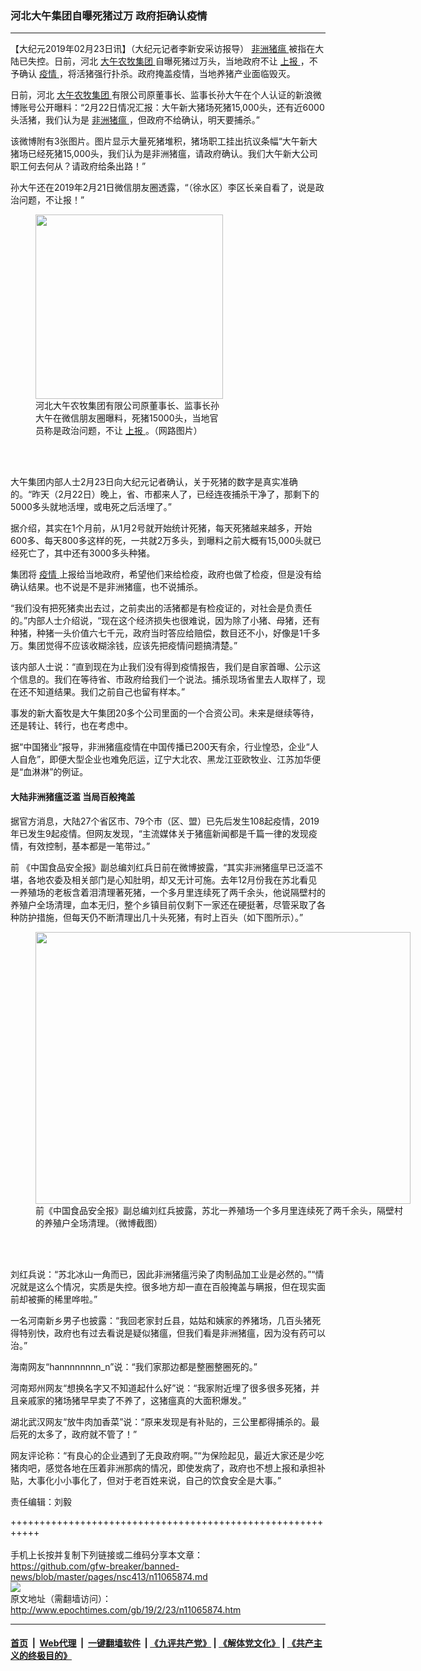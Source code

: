 ### 河北大午集团自曝死猪过万 政府拒确认疫情
------------------------

<p>
 【大纪元2019年02月23日讯】（大纪元记者李新安采访报导）
 <a href="http://www.epochtimes.com/gb/tag/%E9%9D%9E%E6%B4%B2%E7%8C%AA%E7%98%9F.html">
  非洲猪瘟
 </a>
 被指在大陆已失控。日前，河北
 <a href="http://www.epochtimes.com/gb/tag/%E5%A4%A7%E5%8D%88%E5%86%9C%E7%89%A7%E9%9B%86%E5%9B%A2.html">
  大午农牧集团
 </a>
 自曝死猪过万头，当地政府不让
 <a href="http://www.epochtimes.com/gb/tag/%E4%B8%8A%E6%8A%A5.html">
  上报
 </a>
 ，不予确认
 <a href="http://www.epochtimes.com/gb/tag/%E7%96%AB%E6%83%85.html">
  疫情
 </a>
 ，将活猪强行扑杀。政府掩盖疫情，当地养猪产业面临毁灭。
</p>
<p>
 日前，河北
 <a href="http://www.epochtimes.com/gb/tag/%E5%A4%A7%E5%8D%88%E5%86%9C%E7%89%A7%E9%9B%86%E5%9B%A2.html">
  大午农牧集团
 </a>
 有限公司原董事长、监事长孙大午在个人认证的新浪微博账号公开曝料：“2月22日情况汇报：大午新大猪场死猪15,000头，还有近6000头活猪，我们认为是
 <a href="http://www.epochtimes.com/gb/tag/%E9%9D%9E%E6%B4%B2%E7%8C%AA%E7%98%9F.html">
  非洲猪瘟
 </a>
 ，但政府不给确认，明天要捕杀。”
</p>
<p>
 该微博附有3张图片。图片显示大量死猪堆积，猪场职工挂出抗议条幅“大午新大猪场已经死猪15,000头，我们认为是非洲猪瘟，请政府确认。我们大午新大公司职工何去何从？请政府给条出路！”
</p>
<p>
 孙大午还在2019年2月21日微信朋友圈透露，“（徐水区）李区长亲自看了，说是政治问题，不让报！”
</p>
<figure class="wp-caption aligncenter" id="attachment_11065933" style="width: 300px">
 <a href="http://i.epochtimes.com/assets/uploads/2019/02/52590142_2206159612808484_7816450336775733248_n.jpg">
  <img alt="" class="wp-image-11065933 size-small" height="295" src="http://i.epochtimes.com/assets/uploads/2019/02/52590142_2206159612808484_7816450336775733248_n-300x295.jpg" width="300"/>
 </a>
 <br/><figcaption class="wp-caption-text">
  河北大午农牧集团有限公司原董事长、监事长孙大午在微信朋友圈曝料，死猪15000头，当地官员称是政治问题，不让
  <a href="http://www.epochtimes.com/gb/tag/%E4%B8%8A%E6%8A%A5.html">
   上报
  </a>
  。（网路图片）
 </figcaption><br/>
</figure><br/>
<p>
 大午集团内部人士2月23日向大纪元记者确认，关于死猪的数字是真实准确的。“昨天（2月22日）晚上，省、市都来人了，已经连夜捕杀干净了，那剩下的5000多头就地活埋，或电死之后活埋了。”
</p>
<p>
 据介绍，其实在1个月前，从1月2号就开始统计死猪，每天死猪越来越多，开始600多、每天800多这样的死，一共就2万多头，到曝料之前大概有15,000头就已经死亡了，其中还有3000多头种猪。
</p>
<p>
 集团将
 <a href="http://www.epochtimes.com/gb/tag/%E7%96%AB%E6%83%85.html">
  疫情
 </a>
 上报给当地政府，希望他们来给检疫，政府也做了检疫，但是没有给确认结果。也不说是不是非洲猪瘟，也不说捕杀。
</p>
<p>
 “我们没有把死猪卖出去过，之前卖出的活猪都是有检疫证的，对社会是负责任的。”内部人士介绍说，“现在这个经济损失也很难说，因为除了小猪、母猪，还有种猪，种猪一头价值六七千元，政府当时答应给赔偿，数目还不小，好像是1千多万。集团觉得不应该收糊涂钱，应该先把疫情问题搞清楚。”
</p>
<p>
 该内部人士说：“直到现在为止我们没有得到疫情报告，我们是自家首曝、公示这个信息的。我们在等待省、市政府给我们一个说法。捕杀现场省里去人取样了，现在还不知道结果。我们之前自己也留有样本。”
</p>
<p>
 事发的新大畜牧是大午集团20多个公司里面的一个合资公司。未来是继续等待，还是转让、转行，也在考虑中。
</p>
<p>
 据“中国猪业”报导，非洲猪瘟疫情在中国传播已200天有余，行业惶恐，企业“人人自危”，即便大型企业也难免厄运，辽宁大北农、黑龙江亚欧牧业、江苏加华便是“血淋淋”的例证。
</p>
<h4>
 大陆非洲猪瘟泛滥 当局百般掩盖
</h4>
<p>
 据官方消息，大陆27个省区市、79个市（区、盟）已先后发生108起疫情，2019年已发生9起疫情。但网友发现，“主流媒体关于猪瘟新闻都是千篇一律的发现疫情，有效控制，基本都是一笔带过。”
</p>
<p>
 前 《中国食品安全报》副总编刘红兵日前在微博披露，“其实非洲猪瘟早已泛滥不堪，各地农委及相关部门是心知肚明，却又无计可施。去年12月份我在苏北看见一养殖场的老板含着泪清理著死猪，一个多月里连续死了两千余头，他说隔壁村的养殖户全场清理，血本无归，整个乡镇目前仅剩下一家还在硬挺著，尽管采取了各种防护措施，但每天仍不断清理出几十头死猪，有时上百头（如下图所示）。”
</p>
<figure class="wp-caption aligncenter" id="attachment_11065927" style="width: 600px">
 <a href="http://i.epochtimes.com/assets/uploads/2019/02/123_meitu_1.jpg">
  <img alt="" class="size-large wp-image-11065927" height="435" src="http://i.epochtimes.com/assets/uploads/2019/02/123_meitu_1-600x435.jpg" width="600"/>
 </a>
 <br/><figcaption class="wp-caption-text">
  前《中国食品安全报》副总编刘红兵披露，苏北一养殖场一个多月里连续死了两千余头，隔壁村的养殖户全场清理。（微博截图）
 </figcaption><br/>
</figure><br/>
<p>
 刘红兵说：“苏北冰山一角而已，因此非洲猪瘟污染了肉制品加工业是必然的。”“情况就是这么个情况，实质是失控。很多地方却一直在百般掩盖与瞒报，但在现实面前却被撕的稀里哗啦。”
</p>
<p>
 一名河南新乡男子也披露：“我回老家封丘县，姑姑和姨家的养猪场，几百头猪死得特别快，政府也有过去看说是疑似猪瘟，但我们看是非洲猪瘟，因为没有药可以治。”
</p>
<p>
 海南网友“hannnnnnnn_n”说：“我们家那边都是整圈整圈死的。”
</p>
<p>
 河南郑州网友“想换名字又不知道起什么好”说：“我家附近埋了很多很多死猪，并且亲戚家的猪场猪早早卖了不养了，这猪瘟真的大面积爆发。”
</p>
<p>
 湖北武汉网友“放牛肉加香菜”说：“原来发现是有补贴的，三公里都得捕杀的。最后死的太多了，政府就不管了！”
</p>
<p>
 网友评论称：“有良心的企业遇到了无良政府啊。”“为保险起见，最近大家还是少吃猪肉吧，感觉各地在压着非洲那病的情况，即使发病了，政府也不想上报和承担补贴，大事化小小事化了，但对于老百姓来说，自己的饮食安全是大事。”
</p>
<p>
 责任编辑：刘毅
</p>

+++++++++++++++++++++++++++++++++++++++++++++++++++++++++++<br/><br/>
手机上长按并复制下列链接或二维码分享本文章：<br/>
https://github.com/gfw-breaker/banned-news/blob/master/pages/nsc413/n11065874.md <br/>
<a href='https://github.com/gfw-breaker/banned-news/blob/master/pages/nsc413/n11065874.md'><img src='https://github.com/gfw-breaker/banned-news/blob/master/pages/nsc413/n11065874.md.png'/></a> <br/>
原文地址（需翻墙访问）：http://www.epochtimes.com/gb/19/2/23/n11065874.htm


------------------------
#### [首页](https://github.com/gfw-breaker/banned-news/blob/master/README.md) &nbsp;|&nbsp; [Web代理](https://github.com/labour-camp/helloworld) &nbsp;|&nbsp; [一键翻墙软件](https://github.com/gfw-breaker/nogfw/blob/master/README.md) &nbsp;| [《九评共产党》](https://github.com/gfw-breaker/9ping.md/blob/master/README.md#九评之一评共产党是什么) | [《解体党文化》](https://github.com/gfw-breaker/jtdwh.md/blob/master/README.md) | [《共产主义的终极目的》](https://github.com/gfw-breaker/gczydzjmd.md/blob/master/README.md)

